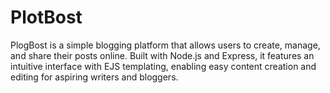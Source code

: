 # PlotBost
PlogBost is a simple blogging platform that allows users to create, manage, and share their posts online. Built with Node.js and Express, it features an intuitive interface with EJS templating, enabling easy content creation and editing for aspiring writers and bloggers.
